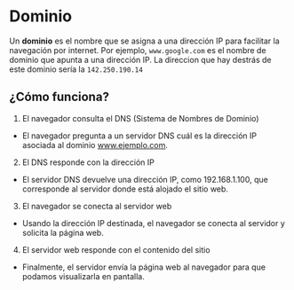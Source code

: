 # Dominio

Un **dominio** es el nombre que se asigna a una dirección IP para facilitar la navegación por internet. Por ejemplo, `www.google.com` es el nombre de dominio que apunta a una dirección IP. La direccion que hay destrás de este dominio sería la  `142.250.190.14`

## ¿Cómo funciona? 

1. El navegador consulta el DNS (Sistema de Nombres de Dominio)

- El navegador pregunta a un servidor DNS cuál es la dirección IP asociada al dominio www.ejemplo.com.

2. El DNS responde con la dirección IP

- El servidor DNS devuelve una dirección IP, como 192.168.1.100, que corresponde al servidor donde está alojado el sitio web.

3. El navegador se conecta al servidor web

- Usando la dirección IP destinada, el navegador se conecta al servidor y solicita la página web.

4. El servidor web responde con el contenido del sitio

- Finalmente, el servidor envía la página web al navegador para que podamos visualizarla en pantalla.
